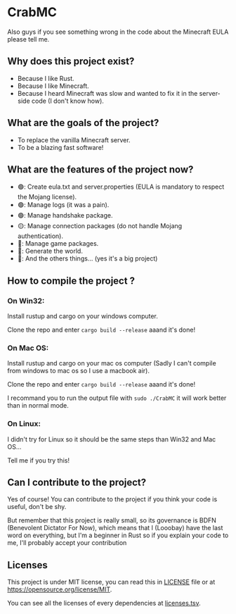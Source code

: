 # CrabMC

Also guys if you see something wrong in the code about the Minecraft EULA please tell me.

## Why does this project exist?

* Because I like Rust.
* Because I like Minecraft.
* Because I heard Minecraft was slow and wanted to fix it in the server-side code (I don't know how).

## What are the goals of the project?

* To replace the vanilla Minecraft server.
* To be a blazing fast software!

## What are the features of the project now?

* 🟢: Create eula.txt and server.properties (EULA is mandatory to respect the Mojang license).
* 🟢: Manage logs (it was a pain).
* 🟢: Manage handshake package.
* 🟡: Manage connection packages (do not handle Mojang authentication).
* 🔴: Manage game packages.
* 🔴: Generate the world.
* 🔴: And the others things... (yes it's a big project)

## How to compile the project ?

### On Win32:
Install rustup and cargo on your windows computer.

Clone the repo and enter `cargo build --release` aaand it's done!

### On Mac OS:
Install rustup and cargo on your mac os computer (Sadly I can't compile from windows to mac os so I use a macbook air).

Clone the repo and enter `cargo build --release` aaand it's done!

I recommand you to run the output file with `sudo ./CrabMC` it will work better than in normal mode.

### On Linux:
I didn't try for Linux so it should be the same steps than Win32 and Mac OS...

Tell me if you try this!

## Can I contribute to the project?
Yes of course! You can contribute to the project if you think your code is useful, don't be shy.

But remember that this project is really small, so its governance is BDFN (Benevolent Dictator For Now), which means that I (Looobay) have the last word on everything, but I'm a beginner in Rust so if you explain your code to me, I'll probably accept your contribution

## Licenses

This project is under MIT license, you can read this in [LICENSE](LICENSE) file or at https://opensource.org/license/MIT.

You can see all the licenses of every dependencies at [licenses.tsv](licenses.tsv).
